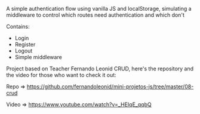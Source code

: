 A simple authentication flow using vanilla JS and localStorage,
simulating  a middleware to control which routes need authentication
and which don't

Contains:
- Login
- Register
- Logout
- Simple middleware

Project based on Teacher Fernando Leonid CRUD, here's the repository and the video for those who want to check it out:

Repo => https://github.com/fernandoleonid/mini-projetos-js/tree/master/08-crud

Video => https://www.youtube.com/watch?v=_HEIqE_qqbQ